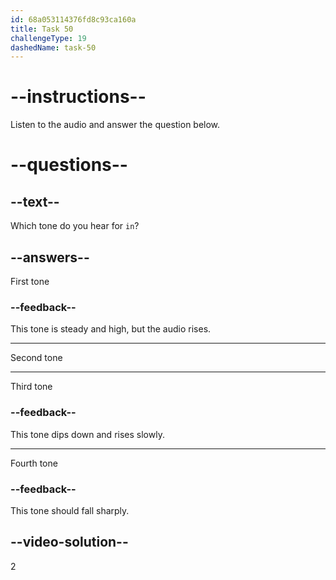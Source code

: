 ```yaml
---
id: 68a053114376fd8c93ca160a
title: Task 50
challengeType: 19
dashedName: task-50
---
```


<!-- (Audio) A: ín -->

# --instructions--

Listen to the audio and answer the question below.

# --questions--

## --text--

Which tone do you hear for `in`?

## --answers--

First tone

### --feedback--

This tone is steady and high, but the audio rises.

---

Second tone

---

Third tone

### --feedback--

This tone dips down and rises slowly.

---

Fourth tone

### --feedback--

This tone should fall sharply.

## --video-solution--

2
